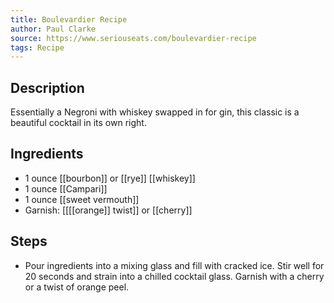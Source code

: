 ```yaml
---
title: Boulevardier Recipe
author: Paul Clarke
source: https://www.seriouseats.com/boulevardier-recipe
tags: Recipe
---
```

## Description
Essentially a Negroni with whiskey swapped in for gin, this classic is a beautiful cocktail in its own right.
## Ingredients
- 1 ounce [[bourbon]] or [[rye]] [[whiskey]] 
- 1 ounce [[Campari]] 
- 1 ounce [[sweet vermouth]] 
- Garnish: [[[[orange]] twist]] or [[cherry]]
## Steps
- Pour ingredients into a mixing glass and fill with cracked ice. Stir well for 20 seconds and strain into a chilled cocktail glass. Garnish with a cherry or a twist of orange peel.